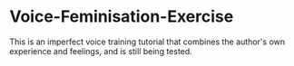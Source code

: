 # Voice-Feminisation-Exercise

This is an imperfect voice training tutorial that combines the author's own experience and feelings, and is still being tested.

